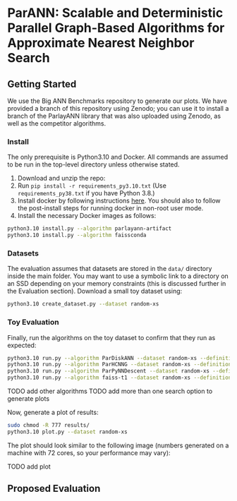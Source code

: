 # ParANN: Scalable and Deterministic Parallel Graph-Based Algorithms for Approximate Nearest Neighbor Search

## Getting Started

We use the Big ANN Benchmarks repository to generate our plots. We have provided a branch of this repository using Zenodo; you can use it to install a branch of the ParlayANN library that was also uploaded using Zenodo, as well as the competitor algorithms. 

### Install

The only prerequisite is Python3.10 and Docker. All commands are assumed to be run in the top-level directory unless otherwise stated.

1. Download and unzip the repo: 
2. Run `pip install -r requirements_py3.10.txt` (Use `requirements_py38.txt` if you have Python 3.8.)
3. Install docker by following instructions [here](https://docs.docker.com/engine/install/ubuntu/).
You should also to follow the post-install steps for running docker in non-root user mode.
4. Install the necessary Docker images as follows:

```bash
python3.10 install.py --algorithm parlayann-artifact
python3.10 install.py --algorithm faissconda
```

### Datasets

The evaluation assumes that datasets are stored in the `data/` directory inside the main folder. You may want to use a symbolic link to a directory on an SSD depending on your memory constraints (this is discussed further in the Evaluation section). Download a small toy dataset using:

```bash
python3.10 create_dataset.py --dataset random-xs
```

### Toy Evaluation

Finally, run the algorithms on the toy dataset to confirm that they run as expected:

```bash
python3.10 run.py --algorithm ParDiskANN --dataset random-xs --definitions artifact_eval.yaml
python3.10 run.py --algorithm ParHCNNG --dataset random-xs --definitions artifact_eval.yaml
python3.10 run.py --algorithm ParPyNNDescent --dataset random-xs --definitions artifact_eval.yaml
python3.10 run.py --algorithm faiss-t1 --dataset random-xs --definitions artifact_eval.yaml
```

TODO add other algorithms
TODO add more than one search option to generate plots

Now, generate a plot of results:

```bash
sudo chmod -R 777 results/
python3.10 plot.py --dataset random-xs
```

The plot should look similar to the following image (numbers generated on a machine with 72 cores, so your performance may vary):

TODO add plot

## Proposed Evaluation

